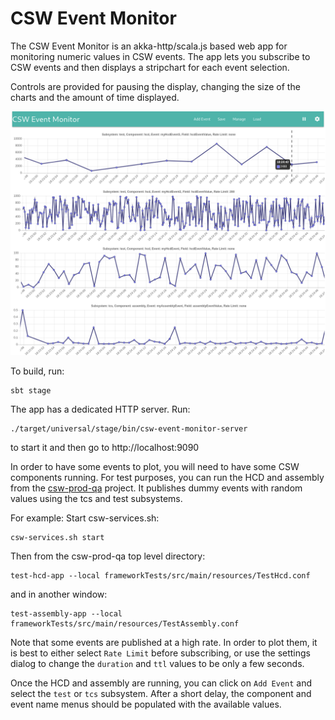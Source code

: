 # CSW Event Monitor

The CSW Event Monitor is an akka-http/scala.js based web app for monitoring numeric values in CSW events. The app lets you subscribe to CSW events and then displays a stripchart for each event selection.

Controls are provided for pausing the display, changing the size of the charts and the amount of time displayed.

![Screenshot](event-monitor.png)

To build, run: 
    
    sbt stage

The app has a dedicated HTTP server. Run:
 
    ./target/universal/stage/bin/csw-event-monitor-server

to start it and then go to http://localhost:9090

In order to have some events to plot, you will need to have some CSW components running. For test purposes, you can run the HCD and assembly from the [csw-prod-qa](https://github.com/tmtsoftware/csw-prod-qa) project. It publishes dummy events with random values using the tcs and test subsystems.

For example: Start csw-services.sh:

    csw-services.sh start

Then from the csw-prod-qa top level directory:

    test-hcd-app --local frameworkTests/src/main/resources/TestHcd.conf

and in another window:

    test-assembly-app --local frameworkTests/src/main/resources/TestAssembly.conf

Note that some events are published at a high rate. In order to plot them, it is best to either select `Rate Limit` before subscribing, or use the settings dialog to change the `duration` and `ttl` values to be only a few seconds.

Once the HCD and assembly are running, you can click on `Add Event` and select the `test` or `tcs` subsystem. After a short delay, the component and event name menus should be populated with the available values.

